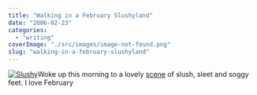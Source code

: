 ```yaml
---
title: "Walking in a February Slushyland"
date: "2006-02-23"
categories: 
  - "writing"
coverImage: "./src/images/image-not-found.png"
slug: "walking-in-a-february-slushyland"
---
```


[![Slushy](/images/103341398_858f92c1bd_t.jpg)](http://www.flickr.com/photos/funkylarma/103341398/ "Slushy")Woke up this morning to a lovely [scene](http://www.flickr.com/photos/funkylarma/103341398/) of slush, sleet and soggy feet. I love February
